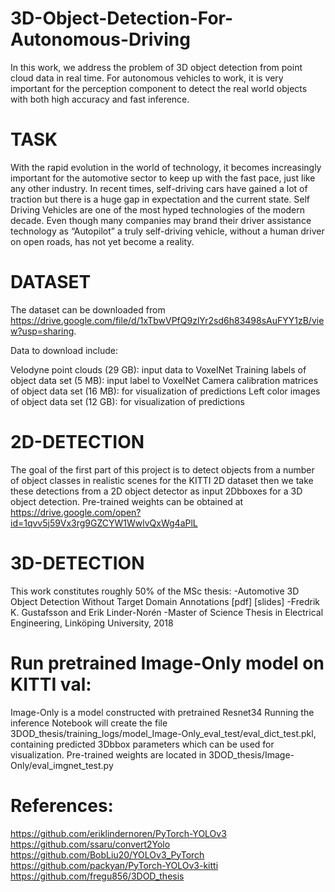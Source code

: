 # 3D-Object-Detection-For-Autonomous-Driving
In this work, we address the problem of 3D object detection from point cloud data in real time. For autonomous vehicles to work, it is very important for the perception component to detect the real world objects with both high accuracy and fast inference. 
# TASK
With the rapid evolution in the world of technology, it becomes increasingly important for the automotive sector to keep up with the fast pace, just like any other industry. In recent times, self-driving cars have gained a lot of traction but there is a huge gap in expectation and the current state. Self Driving Vehicles are one of the most hyped technologies of the modern decade. Even though many companies may brand their driver assistance technology as “Autopilot” a truly self-driving vehicle, without a human driver on open roads, has not yet become a reality.
# DATASET
The dataset can be downloaded from https://drive.google.com/file/d/1xTbwVPfQ9zlYr2sd6h83498sAuFYY1zB/view?usp=sharing.

Data to download include:

Velodyne point clouds (29 GB): input data to VoxelNet Training labels of object data set (5 MB): input label to VoxelNet Camera calibration matrices of object data set (16 MB): for visualization of predictions Left color images of object data set (12 GB): for visualization of predictions
# 2D-DETECTION
The goal of the first part of this project is to detect objects from a number of object classes in realistic scenes for the KITTI 2D dataset then we take these detections from a 2D object detector as input 2Dbboxes for a 3D object detection.
Pre-trained weights can be obtained at https://drive.google.com/open?id=1qvv5j59Vx3rg9GZCYW1WwlvQxWg4aPlL
# 3D-DETECTION
This work constitutes roughly 50% of the MSc thesis:
-Automotive 3D Object Detection Without Target Domain Annotations [pdf] [slides]
-Fredrik K. Gustafsson and Erik Linder-Norén
-Master of Science Thesis in Electrical Engineering, Linköping University, 2018
# Run pretrained Image-Only model on KITTI val:
Image-Only is a model constructed with pretrained Resnet34 
Running the inference Notebook will create the file 3DOD_thesis/training_logs/model_Image-Only_eval_test/eval_dict_test.pkl, containing predicted 3Dbbox parameters which can be used for visualization.
Pre-trained weights are located in 3DOD_thesis/Image-Only/eval_imgnet_test.py
# References:
https://github.com/eriklindernoren/PyTorch-YOLOv3
https://github.com/ssaru/convert2Yolo
https://github.com/BobLiu20/YOLOv3_PyTorch
https://github.com/packyan/PyTorch-YOLOv3-kitti
https://github.com/fregu856/3DOD_thesis


